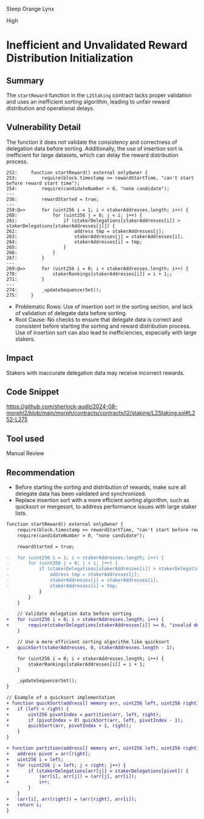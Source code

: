 Steep Orange Lynx

High

# Inefficient and Unvalidated Reward Distribution Initialization

## Summary
The `startReward` function in the `L2Staking` contract lacks proper validation and uses an inefficient sorting algorithm, leading to unfair reward distribution and operational delays.

## Vulnerability Detail
The function it does not validate the consistency and correctness of delegation data before sorting. Additionally, the use of insertion sort is inefficient for large datasets, which can delay the reward distribution process.
```solidity
252:     function startReward() external onlyOwner {
253:         require(block.timestamp >= rewardStartTime, "can't start before reward start time");
254:         require(candidateNumber > 0, "none candidate");
---
256:         rewardStarted = true;
---
259:@=>      for (uint256 i = 1; i < stakerAddresses.length; i++) {
260:             for (uint256 j = 0; j < i; j++) {
261:                 if (stakerDelegations[stakerAddresses[i]] > stakerDelegations[stakerAddresses[j]]) {
262:                     address tmp = stakerAddresses[j];
263:                     stakerAddresses[j] = stakerAddresses[i];
264:                     stakerAddresses[i] = tmp;
265:                 }
266:             }
267:         }
---
269:@=>      for (uint256 i = 0; i < stakerAddresses.length; i++) {
270:             stakerRankings[stakerAddresses[i]] = i + 1;;
271:         }
---
274:         _updateSequencerSet();
275:     }
```
- Problematic Rows: Use of insertion sort in the sorting section, and lack of validation of delegate data before sorting.
- Root Cause: No checks to ensure that delegate data is correct and consistent before starting the sorting and reward distribution process. Use of insertion sort can also lead to inefficiencies, especially with large stakers.

## Impact
Stakers with inaccurate delegation data may receive incorrect rewards.

## Code Snippet
https://github.com/sherlock-audit/2024-08-morphl2/blob/main/morph/contracts/contracts/l2/staking/L2Staking.sol#L252-L275

## Tool used

Manual Review

## Recommendation
- Before starting the sorting and distribution of rewards, make sure all delegate data has been validated and synchronized.
- Replace insertion sort with a more efficient sorting algorithm, such as quicksort or mergesort, to address performance issues with large staker lists.
```diff
function startReward() external onlyOwner {
    require(block.timestamp >= rewardStartTime, "can't start before reward start time");
    require(candidateNumber > 0, "none candidate");

    rewardStarted = true;

-   for (uint256 i = 1; i < stakerAddresses.length; i++) {
-       for (uint256 j = 0; j < i; j++) {
-           if (stakerDelegations[stakerAddresses[i]] > stakerDelegations[stakerAddresses[j]]) {
-               address tmp = stakerAddresses[j];
-               stakerAddresses[j] = stakerAddresses[i];
-               stakerAddresses[i] = tmp;
            }
        }
    }

    // Validate delegation data before sorting
+   for (uint256 i = 0; i < stakerAddresses.length; i++) {
+       require(stakerDelegations[stakerAddresses[i]] >= 0, "invalid delegation data");
    }

    // Use a more efficient sorting algorithm like quicksort
+   quickSort(stakerAddresses, 0, stakerAddresses.length - 1);

    for (uint256 i = 0; i < stakerAddresses.length; i++) {
        stakerRankings[stakerAddresses[i]] = i + 1;
    }

    _updateSequencerSet();
}

// Example of a quicksort implementation
+ function quickSort(address[] memory arr, uint256 left, uint256 right) internal {
+   if (left < right) {
+       uint256 pivotIndex = partition(arr, left, right);
+       if (pivotIndex > 0) quickSort(arr, left, pivotIndex - 1);
+       quickSort(arr, pivotIndex + 1, right);
    }
}

+ function partition(address[] memory arr, uint256 left, uint256 right) internal returns (uint256) {
+   address pivot = arr[right];
+   uint256 i = left;
+   for (uint256 j = left; j < right; j++) {
+       if (stakerDelegations[arr[j]] > stakerDelegations[pivot]) {
+           (arr[i], arr[j]) = (arr[j], arr[i]);
+           i++;
        }
    }
+   (arr[i], arr[right]) = (arr[right], arr[i]);
+   return i;
}
```